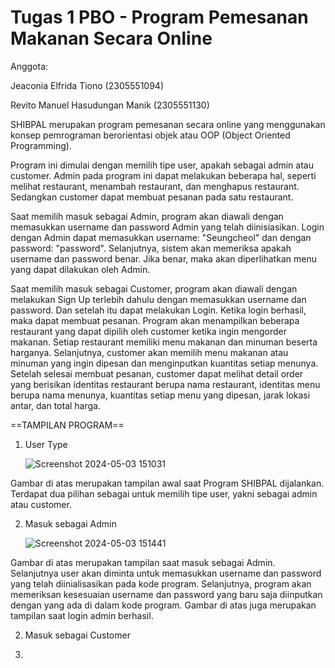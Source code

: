 # Tugas 1 PBO - Program Pemesanan Makanan Secara Online

Anggota:

Jeaconia Elfrida Tiono (2305551094)

Revito Manuel Hasudungan Manik (2305551130)


SHIBPAL merupakan program pemesanan secara online yang menggunakan konsep pemrograman berorientasi objek atau OOP (Object Oriented Programming).

Program ini dimulai dengan memilih tipe user, apakah sebagai admin atau customer. Admin pada program ini dapat melakukan beberapa hal, seperti melihat restaurant, menambah restaurant, dan menghapus restaurant. Sedangkan customer dapat membuat pesanan pada satu restaurant. 

Saat memilih masuk sebagai Admin, program akan diawali dengan memasukkan username dan password Admin yang telah diinisiasikan. Login dengan Admin dapat memasukkan username: "Seungcheol" dan dengan password: "password". Selanjutnya, sistem akan memeriksa apakah username dan password benar. Jika benar, maka akan diperlihatkan menu yang dapat dilakukan oleh Admin.

Saat memilih masuk sebagai Customer, program akan diawali dengan melakukan Sign Up terlebih dahulu dengan memasukkan username dan password. Dan setelah itu dapat melakukan Login. Ketika login berhasil, maka dapat membuat pesanan. Program akan menampilkan beberapa restaurant yang dapat dipilih oleh customer ketika ingin mengorder makanan. Setiap restaurant memiliki menu makanan dan minuman beserta harganya. Selanjutnya, customer akan memilih menu makanan atau minuman yang ingin dipesan dan menginputkan kuantitas setiap menunya. Setelah selesai membuat pesanan, customer dapat melihat detail order yang berisikan identitas restaurant berupa nama restaurant, identitas menu berupa nama menunya, kuantitas setiap menu yang dipesan, jarak lokasi antar, dan total harga.


==TAMPILAN PROGRAM==

1. User Type
   
   ![Screenshot 2024-05-03 151031](https://github.com/revitomanuel/SHIBPAL/assets/146865963/be79acb9-d266-45a0-a448-1c64d4ddb731)

Gambar di atas merupakan tampilan awal saat Program SHIBPAL dijalankan. Terdapat dua pilihan sebagai untuk memilih tipe user, yakni sebagai admin atau customer.

2. Masuk sebagai Admin

   ![Screenshot 2024-05-03 151441](https://github.com/revitomanuel/SHIBPAL/assets/146865963/b99cb89e-6428-475e-99a8-be3c39f9c484)

Gambar di atas merupakan tampilan saat masuk sebagai Admin. Selanjutnya user akan diminta untuk memasukkan username dan password yang telah diinialisasikan pada kode program. Selanjutnya, program akan memeriksan kesesuaian username dan password yang baru saja diinputkan dengan yang ada di dalam kode program. Gambar di atas juga merupakan tampilan saat login admin berhasil.

         


   
2. Masuk sebagai Customer

5. 
